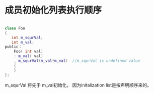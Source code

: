 # 成员初始化列表执行顺序

```c++

class Foo
{
   int m_squrVal;
   int m_val;
public：
    Foo( int val)
    : m_val( val)
    , m_squrVal(m_val*m_val)  //m_squrVal is undefined value
    {
    }
};

```

m_squrVal 将先于 m_val初始化， 因为initalization list是按声明顺序来的。